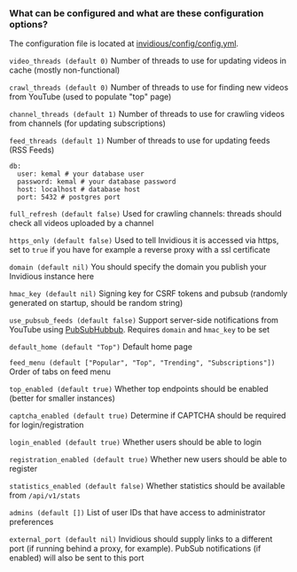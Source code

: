 ### What can be configured and what are these configuration options?

The configuration file is located at [invidious/config/config.yml](https://github.com/omarroth/invidious/blob/master/config/config.yml).

`video_threads (default 0)` Number of threads to use for updating videos in cache (mostly non-functional)

`crawl_threads (default 0)` Number of threads to use for finding new videos from YouTube (used to populate "top" page)

`channel_threads (default 1)` Number of threads to use for crawling videos from channels (for updating subscriptions)

`feed_threads (default 1)` Number of threads to use for updating feeds (RSS Feeds)

```
db:
  user: kemal # your database user
  password: kemal # your database password
  host: localhost # database host
  port: 5432 # postgres port
```

`full_refresh (default false)` Used for crawling channels: threads should check all videos uploaded by a channel

`https_only (default false)` Used to tell Invidious it is accessed via https, set to `true` if you have for example a reverse proxy with a ssl certificate

`domain (default nil)` You should specify the domain you publish your Invidious instance here

`hmac_key (default nil)` Signing key for CSRF tokens and pubsub (randomly generated on startup, should be random string)

`use_pubsub_feeds (default false)` Support server-side notifications from YouTube using [PubSubHubbub](https://developers.google.com/youtube/v3/guides/push_notifications). Requires `domain` and `hmac_key` to be set

`default_home (default "Top")` Default home page

`feed_menu (default ["Popular", "Top", "Trending", "Subscriptions"])` Order of tabs on feed menu

`top_enabled (default true)` Whether top endpoints should be enabled (better for smaller instances)

`captcha_enabled (default true)` Determine if CAPTCHA should be required for login/registration

`login_enabled (default true)` Whether users should be able to login

`registration_enabled (default true)` Whether new users should be able to register

`statistics_enabled (default false)` Whether statistics should be available from `/api/v1/stats`

`admins (default [])` List of user IDs that have access to administrator preferences

`external_port (default nil)` Invidious should supply links to a different port (if running behind a proxy, for example). PubSub notifications (if enabled) will also be sent to this port
